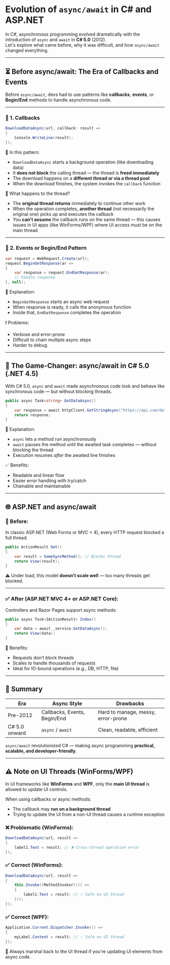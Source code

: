 # Evolution of `async/await` in C# and ASP.NET

In C#, asynchronous programming evolved dramatically with the introduction of `async` and `await` in **C# 5.0** (2012).  
Let's explore what came before, why it was difficult, and how `async/await` changed everything.

---

## ⏳ Before async/await: The Era of Callbacks and Events

Before `async/await`, devs had to use patterns like **callbacks**, **events**, or **Begin/End** methods to handle asynchronous code.

---


### 🔹 1. Callbacks

```csharp
DownloadDataAsync(url, callback: result =>
{
    Console.WriteLine(result);
});
```

📌 In this pattern:
- `DownloadDataAsync` starts a background operation (like downloading data)
- It **does not block** the calling thread — the thread is **freed immediately**
- The download happens on a **different thread or via a thread pool**
- When the download finishes, the system invokes the `callback` function

🧵 What happens to the thread?
- The **original thread returns** immediately to continue other work
- When the operation completes, **another thread** (not necessarily the original one) picks up and executes the callback
- You **can't assume** the callback runs on the same thread — this causes issues in UI apps (like WinForms/WPF) where UI access must be on the main thread


---

### 🔹 2. Events or Begin/End Pattern

```csharp
var request = WebRequest.Create(url);
request.BeginGetResponse(ar =>
{
    var response = request.EndGetResponse(ar);
    // handle response
}, null);
```

📌 Explanation:
- `BeginGetResponse` starts an async web request
- When response is ready, it calls the anonymous function
- Inside that, `EndGetResponse` completes the operation

❗ Problems:
- Verbose and error-prone
- Difficult to chain multiple async steps
- Harder to debug

---

## 🚀 The Game-Changer: async/await in C# 5.0 (.NET 4.5)

With C# 5.0, `async` and `await` made asynchronous code look and behave like synchronous code — but without blocking threads.

```csharp
public async Task<string> GetDataAsync()
{
    var response = await httpClient.GetStringAsync("https://api.com/data");
    return response;
}
```

📌 Explanation:
- `async` lets a method run asynchronously
- `await` pauses the method until the awaited task completes — without blocking the thread
- Execution resumes *after* the awaited line finishes

✅ Benefits:
- Readable and linear flow
- Easier error handling with try/catch
- Chainable and maintainable

---

## 🌐 ASP.NET and async/await

### 🔻 Before:

In classic ASP.NET (Web Forms or MVC < 4), every HTTP request blocked a full thread.

```csharp
public ActionResult Get()
{
    var result = SomeSyncMethod(); // Blocks thread
    return View(result);
}
```

⚠️ Under load, this model **doesn't scale well** — too many threads get blocked.

---

### ✅ After (ASP.NET MVC 4+ or ASP.NET Core):

Controllers and Razor Pages support async methods:

```csharp
public async Task<IActionResult> Index()
{
    var data = await _service.GetDataAsync();
    return View(data);
}
```

📌 Benefits:
- Requests don't block threads
- Scales to handle thousands of requests
- Ideal for IO-bound operations (e.g., DB, HTTP, file)

---

## 🧠 Summary

| Era            | Async Style                    | Drawbacks                        |
|----------------|--------------------------------|----------------------------------|
| Pre-2012       | Callbacks, Events, Begin/End   | Hard to manage, messy, error-prone |
| C# 5.0 onward  | `async` / `await`              | Clean, readable, efficient        |

`async/await` revolutionized C# — making async programming **practical, scalable, and developer-friendly**.



---

## ⚠️ Note on UI Threads (WinForms/WPF)

In UI frameworks like **WinForms** and **WPF**, only the **main UI thread** is allowed to update UI controls.

When using callbacks or async methods:

- The callback may **run on a background thread**
- Trying to update the UI from a non-UI thread causes a runtime exception

### ❌ Problematic (WinForms):

```csharp
DownloadDataAsync(url, result =>
{
    label1.Text = result; // ❌ Cross-thread operation error
});
```

### ✅ Correct (WinForms):

```csharp
DownloadDataAsync(url, result =>
{
    this.Invoke((MethodInvoker)(() =>
    {
        label1.Text = result; // ✅ Safe on UI thread
    }));
});
```

### ✅ Correct (WPF):

```csharp
Application.Current.Dispatcher.Invoke(() =>
{
    myLabel.Content = result; // ✅ Safe on UI thread
});
```

🔁 Always marshal back to the UI thread if you're updating UI elements from async code.
